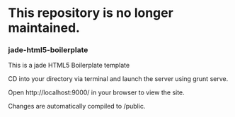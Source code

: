 # This repository is no longer maintained.

### jade-html5-boilerplate
This is a jade HTML5 Boilerplate template

CD into your directory via terminal and launch the server using grunt serve.

Open http://localhost:9000/ in your browser to view the site.

Changes are automatically compiled to /public.
